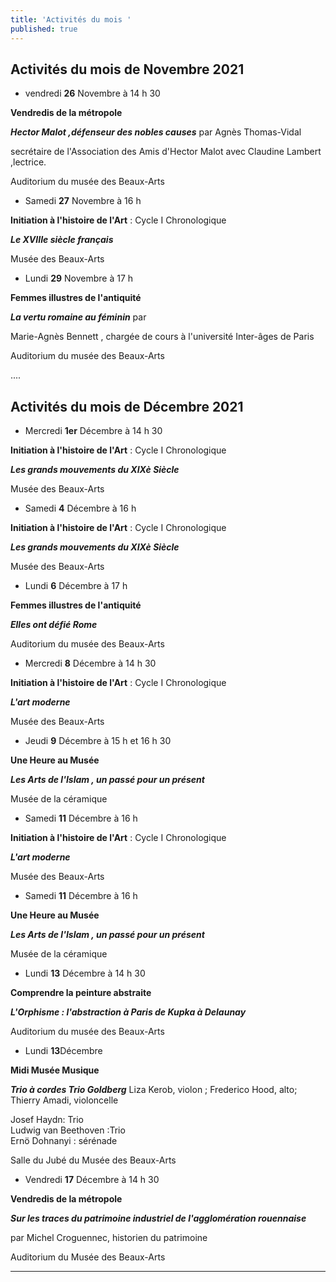 ```yaml
---
title: 'Activités du mois '
published: true
---
```

## **Activités du mois de Novembre 2021**


* vendredi **26** Novembre à 14 h 30

**Vendredis de la métropole**

**_Hector Malot ,défenseur des nobles causes_** par Agnès Thomas-Vidal

secrétaire de l'Association des Amis d'Hector Malot avec Claudine Lambert ,lectrice.

Auditorium du musée des Beaux-Arts

* Samedi  **27** Novembre à 16 h

**Initiation à l'histoire de l'Art** : Cycle I  Chronologique

**_Le XVIIIe siècle français_**

Musée des Beaux-Arts

* Lundi **29** Novembre à 17 h

**Femmes illustres de l'antiquité**

**_La vertu romaine au féminin_** par

Marie-Agnès Bennett , chargée de cours à l'université Inter-âges de Paris

Auditorium du musée des Beaux-Arts   

....



 ## **Activités du mois de Décembre 2021**   
 
 *  Mercredi **1er** Décembre à 14 h 30

**Initiation à l'histoire de l'Art** : Cycle I  Chronologique

**_Les grands mouvements du XIXè Siècle_**  

Musée des Beaux-Arts    

 
 * Samedi  **4** Décembre à 16 h

**Initiation à l'histoire de l'Art** : Cycle I  Chronologique

**_Les grands mouvements du XIXè Siècle_**  

Musée des Beaux-Arts   

* Lundi **6** Décembre à 17 h  
 
**Femmes illustres de l'antiquité**  

**_Elles ont défié Rome_**  

Auditorium du musée des Beaux-Arts
 

 * Mercredi  **8** Décembre à 14 h 30

**Initiation à l'histoire de l'Art** : Cycle I  Chronologique

**_L'art moderne_**  

Musée des Beaux-Arts   

 * Jeudi **9** Décembre à 15 h et 16 h 30  
 
**Une Heure au Musée**
 
**_Les Arts de l'Islam , un passé pour un présent_**  
 
 Musée de la céramique  


 * Samedi  **11** Décembre à 16 h

**Initiation à l'histoire de l'Art** : Cycle I  Chronologique

**_L'art moderne_**  

Musée des Beaux-Arts   

 

 
 * Samedi **11** Décembre à  16 h   
  
**Une Heure au Musée**
 
 **_Les Arts de l'Islam , un passé pour un présent_**  
 
 Musée de la céramique    
 
  * Lundi **13** Décembre à 14 h 30  
 
**Comprendre la peinture abstraite**  
 
**_L'Orphisme : l'abstraction à Paris de Kupka à Delaunay_**  

Auditorium du musée des Beaux-Arts  

 
 * Lundi **13**Décembre   
  
**Midi Musée Musique**  
  
**_Trio à cordes Trio Goldberg_** Liza Kerob, violon ; Frederico Hood, alto; Thierry Amadi, violoncelle  

Josef Haydn: Trio  
Ludwig van Beethoven :Trio  
Ernö Dohnanyi : sérénade  

Salle du Jubé du Musée des Beaux-Arts   

 * Vendredi **17** Décembre à 14 h 30   
 
**Vendredis de la métropole**  
 
**_Sur les traces du patrimoine industriel de l'agglomération rouennaise_**  

par Michel Croguennec, historien du patrimoine  

Auditorium du Musée des Beaux-Arts  


 






  


 
 
***
